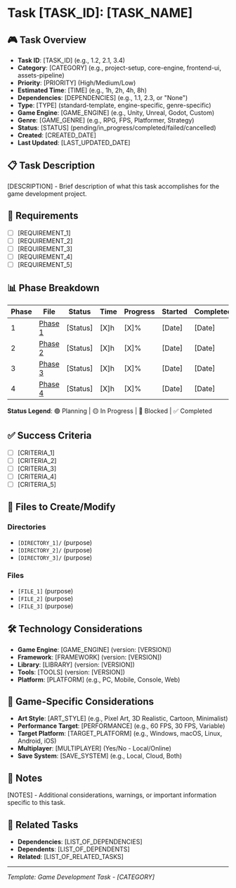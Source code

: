 # Task [TASK_ID]: [TASK_NAME]

## 🎮 Task Overview
- **Task ID**: [TASK_ID] (e.g., 1.2, 2.1, 3.4)
- **Category**: [CATEGORY] (e.g., project-setup, core-engine, frontend-ui, assets-pipeline)
- **Priority**: [PRIORITY] (High/Medium/Low)
- **Estimated Time**: [TIME] (e.g., 1h, 2h, 4h, 8h)
- **Dependencies**: [DEPENDENCIES] (e.g., 1.1, 2.3, or "None")
- **Type**: [TYPE] (standard-template, engine-specific, genre-specific)
- **Game Engine**: [GAME_ENGINE] (e.g., Unity, Unreal, Godot, Custom)
- **Genre**: [GAME_GENRE] (e.g., RPG, FPS, Platformer, Strategy)
- **Status**: [STATUS] (pending/in_progress/completed/failed/cancelled)
- **Created**: [CREATED_DATE]
- **Last Updated**: [LAST_UPDATED_DATE]

## 📋 Task Description
[DESCRIPTION] - Brief description of what this task accomplishes for the game development project.

## 🎯 Requirements
- [ ] [REQUIREMENT_1]
- [ ] [REQUIREMENT_2]
- [ ] [REQUIREMENT_3]
- [ ] [REQUIREMENT_4]
- [ ] [REQUIREMENT_5]

## 📊 Phase Breakdown
| Phase | File | Status | Time | Progress | Started | Completed |
|-------|------|--------|------|----------|---------|-----------|
| 1 | [Phase 1](./[name]-phase-1.md) | [Status] | [X]h | [X]% | [Date] | [Date] |
| 2 | [Phase 2](./[name]-phase-2.md) | [Status] | [X]h | [X]% | [Date] | [Date] |
| 3 | [Phase 3](./[name]-phase-3.md) | [Status] | [X]h | [X]% | [Date] | [Date] |
| 4 | [Phase 4](./[name]-phase-4.md) | [Status] | [X]h | [X]% | [Date] | [Date] |

**Status Legend**: 🟢 Planning | 🟡 In Progress | 🔴 Blocked | ✅ Completed

## ✅ Success Criteria
- [ ] [CRITERIA_1]
- [ ] [CRITERIA_2]
- [ ] [CRITERIA_3]
- [ ] [CRITERIA_4]
- [ ] [CRITERIA_5]

## 📁 Files to Create/Modify
### Directories
- `[DIRECTORY_1]/` (purpose)
- `[DIRECTORY_2]/` (purpose)
- `[DIRECTORY_3]/` (purpose)

### Files
- `[FILE_1]` (purpose)
- `[FILE_2]` (purpose)
- `[FILE_3]` (purpose)

## 🛠️ Technology Considerations
- **Game Engine**: [GAME_ENGINE] (version: [VERSION])
- **Framework**: [FRAMEWORK] (version: [VERSION])
- **Library**: [LIBRARY] (version: [VERSION])
- **Tools**: [TOOLS] (version: [VERSION])
- **Platform**: [PLATFORM] (e.g., PC, Mobile, Console, Web)

## 🎨 Game-Specific Considerations
- **Art Style**: [ART_STYLE] (e.g., Pixel Art, 3D Realistic, Cartoon, Minimalist)
- **Performance Target**: [PERFORMANCE] (e.g., 60 FPS, 30 FPS, Variable)
- **Target Platform**: [TARGET_PLATFORM] (e.g., Windows, macOS, Linux, Android, iOS)
- **Multiplayer**: [MULTIPLAYER] (Yes/No - Local/Online)
- **Save System**: [SAVE_SYSTEM] (e.g., Local, Cloud, Both)

## 📝 Notes
[NOTES] - Additional considerations, warnings, or important information specific to this task.

## 🔗 Related Tasks
- **Dependencies**: [LIST_OF_DEPENDENCIES]
- **Dependents**: [LIST_OF_DEPENDENTS]
- **Related**: [LIST_OF_RELATED_TASKS]

---
*Template: Game Development Task - [CATEGORY]* 